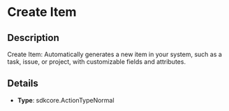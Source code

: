 
# Create Item

## Description

Create Item: Automatically generates a new item in your system, such as a task, issue, or project, with customizable fields and attributes.

## Details

- **Type**: sdkcore.ActionTypeNormal
